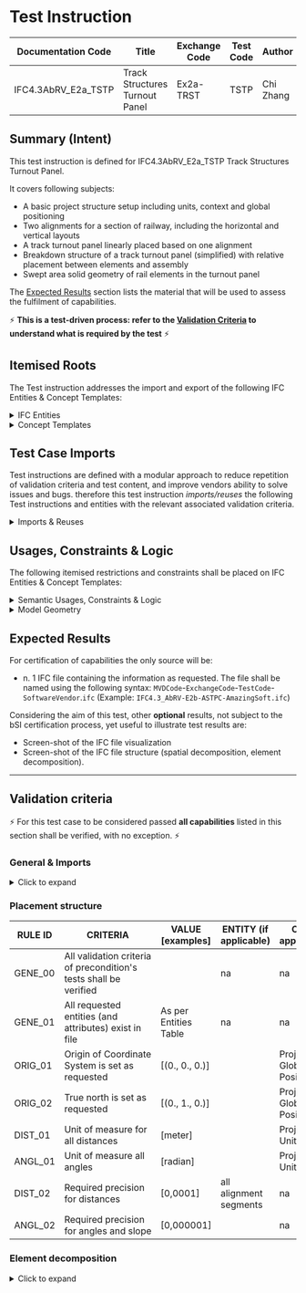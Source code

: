 # Test Instruction

| Documentation Code   | Title                                          | Exchange Code | Test Code | Author          | Data Owner | Version | Date       |
|----------------------|------------------------------------------------|---------------|-----------| ----------------|------------|---------|------------|
| IFC4.3AbRV_E2a_TSTP   | Track Structures Turnout Panel                      | Ex2a-TRST            | TSTP      | Chi Zhang    | RFI        | 1.0     | 09.02.2022 |


## Summary (Intent)

This test instruction is defined for IFC4.3AbRV_E2a_TSTP Track Structures Turnout Panel.

It covers following subjects:
- A basic project structure setup including units, context and global positioning
- Two alignments for a section of railway, including the horizontal and vertical layouts
- A track turnout panel linearly placed based on one alignment
- Breakdown structure of a track turnout panel (simplified) with relative placement between elements and assembly
- Swept area solid geometry of rail elements in the turnout panel

The [Expected Results](#Expected-Results) section lists the material that will be used to assess the fulfilment of capabilities.

:zap: **This is a test-driven process: refer to the [Validation Criteria](#Validation-Criteria) to understand what is required by the test** :zap:

## Itemised Roots

The Test instruction addresses the import and export of the following IFC Entities & Concept Templates:

<details><summary>IFC Entities</summary>

These entities represent a test-specific subset of the wider AbRV_Ex exchange and the overall AbRV MVD. **The scope of the test shall not be used as a definitive scope of the exchange, or of the entire MVD.**

- Inherited from imported tests:
  - *IfcProject*
  - *IfcSite*
  - *IfcRailway*
  - *IfcAlignment*
  - *IfcAlignmentHorizontal*
  - *IfcAlignmentVertical*
  - *IfcAlignmentSegment*

- For this test instruction:
  - *IfcRailwayPart*
  - *IfcElementAssembly*
  - *IfcTrackElement*
  - *IfcRail*
  - *IfcMechnicalFastner*
  - *IfcFastener*
  - *IfcReferent*


</details>

<details><summary>Concept Templates</summary>

These concept templates represent a test-specific subset of the wider AbRV_Ex exchange and the overall AbRV MVD, that must be correctly exported to meet the validation criteria. **The scope of the test shall not be used as a definitive scope of the exchange, or of the entire MVD.**

- Inherited from imported tests:
  - *Project Units*
  - *Project Representation Context*
  - *Project Global Positioning*
  - *Spatial Decomposition*
  - *Spatial Composition*
  - *Alignment Layout*
  - *Alignment Geometry Gradient*
  - *Spatial Container*
  - *Product Local Placement*
  - *Object User Identity*
  - *Software Identity*
  - *Axis Geometry*
  
- For this test instruction:
  - *Product Linear Placement*
  - *Object Predefined Type*
  - *Element Composition*
  - *Element Decomposition*
  - *Product Relative Positioning*
  - *Product Span Positioning*
  - *Spatial Containment*
  - *Body AdvancedSwept Directrix Geometry*
  - *Body Tessallated Geometry*
  - *Object Typing*
  - *Type Body Tessellated Geometry*

</details>

## Test Case Imports
Test instructions are defined with a modular approach to reduce repetition of validation criteria and test content, and improve vendors ability to solve issues and bugs. therefore this test instruction *imports/reuses* the following Test instructions and entities with the relevant associated validation criteria.

<details><summary>Imports & Reuses</summary>

| TI Code                                  | Test Instruction Title    | Comments                     |
|------------------------------------------|---------------------------|------------------------------|
| [IFC4.3AbRV_E1_AL22](../../E2a-TRST/AL22) | (RFI) Two alignments without cant       | As outlined in the dataset Imported Entities Table |

</details>

## Usages, Constraints & Logic
The following itemised restrictions and constraints shall be placed on IFC Entities & Concept Templates:

<details><summary>Semantic Usages, Constraints & Logic</summary>

The following itemised Usages, Constraints & Logic are normative entries within the AbRV MVD and MUST be satisfied to meet the defined validation criteria

- IfcElementAssembly
    - *There exists 1 IfcElementAssembly with PredefinedType set to TRACKTURNOUTPANEL*
	- *Each IfcElementAssembly/TRACKTURNOUTPANEL shall have a linear placement relative to the alignment*
	- *Each IfcElementAssembly/TRACKTURNOUTPANEL is spatially contained in an IfcRailwayPart/TRACKSUPERSTRUCTURE*
	- *Each IfcElementAssembly/TRACKTURNOUTPANEL shall have a product span placement*


</details>

<details><summary>Model Geometry</summary>
The Test case requires the following additional checks related to Model Geometry:

- *Constraint*

</details>

## Expected Results

For certification of capabilities the only source will be:

- n. 1 IFC file containing the information as requested. The file shall be named using the following syntax: `MVDCode`-`ExchangeCode`-`TestCode`-`SoftwareVendor`.`ifc` (Example: `IFC4.3_AbRV-E2b-ASTPC-AmazingSoft.ifc`)

Considering the aim of this test, other **optional** results, not subject to the bSI certification process, yet useful to illustrate test results are:
- Screen-shot of the IFC file visualization
- Screen-shot of the IFC file structure (spatial decomposition, element decomposition).

---

## Validation criteria
:zap: For this test case to be considered passed **all capabilities** listed in this section shall be verified, with no exception. :zap:

### General & Imports

<details><summary>Click to expand</summary>

- All the concept templates must be correctly implemented as presented in the validation criteria
- At least 1 instance of each entity listed in [Itemised Roots](#Itemised-Roots) is present in the file.


#### Imports
| **TI Code**        | **Criteria Codes** | *COMMENT**                                         |
|--------------------|--------------------|----------------------------------------------------|
| IFC4.3AbRV_E1_AL22 | ALL CRITERIA       | As outlined in the dataset [Imported Entities Table](Dataset/README.md#Imported-Entities-Table) |


#### General

| **RULE ID** | **CRITERIA**                                                      | **VALUE [examples]**  | **ENTITY (if applicable)** | **CT (if applicable)**     |
|-------------|-------------------------------------------------------------------|-----------------------|----------------------------|----------------------------|
| GENE_00     | All validation criteria of precondition's tests shall be verified |                       | na                         | na                         |
| GENE_01     | All requested entities (and attributes) exist in file             | As per Entities Table | na                         | na                         |
| ORIG_01     | Origin of Coordinate System is set as requested                   | [(0., 0., 0.)]        |                            | Project Global Positioning |
| ORIG_02     | True north is set as requested                                    | [(0., 1., 0.)]        |                            | Project Global Positioning |
| DIST_01     | Unit of measure for all distances                                 | [meter]               |                            | Project Units              |
| ANGL_01     | Unit of measure all angles                                        | [radian]              |                            | Project Units              |
| DIST_02     | Required precision for distances                                  | [0,0001]              | all alignment segments     | na                         |
| ANGL_02     | Required precision for angles and slope                           | [0,000001]            |                            | na                         |



</details>

### Placement structure

| **RULE ID** | **CRITERIA**                                                      | **VALUE [examples]**  | **ENTITY (if applicable)** | **CT (if applicable)**     |
|-------------|-------------------------------------------------------------------|-----------------------|----------------------------|----------------------------|
| GENE_00     | All validation criteria of precondition's tests shall be verified |                       | na                         | na                         |
| GENE_01     | All requested entities (and attributes) exist in file             | As per Entities Table | na                         | na                         |
| ORIG_01     | Origin of Coordinate System is set as requested                   | [(0., 0., 0.)]        |                            | Project Global Positioning |
| ORIG_02     | True north is set as requested                                    | [(0., 1., 0.)]        |                            | Project Global Positioning |
| DIST_01     | Unit of measure for all distances                                 | [meter]               |                            | Project Units              |
| ANGL_01     | Unit of measure all angles                                        | [radian]              |                            | Project Units              |
| DIST_02     | Required precision for distances                                  | [0,0001]              | all alignment segments     | na                         |
| ANGL_02     | Required precision for angles and slope                           | [0,000001]            |                            | na                         |


### Element decomposition

<details><summary>Click to expand</summary>
Criteria around the representation of 'Some Concept'

| **Element Assembly** | **Assembly Type** | **Minimum** | **Maximum** | **Element**     | **Element Type** |
|----------------------|--------------------------|-------------|-------------|-----------------|------------------|
| IfcElementAssembly   | TURNOUTPANEL           | 1           |             | IfcRail       | CHECKRAIL       |
| IfcElementAssembly   | TURNOUTPANEL           | 2           |             | IfcRail         | RAIL             |
| IfcElementAssembly   | TURNOUTPANEL           | 1           |             | IfcTrackElement | SLEEPER          |
| IfcElementAssembly   | TURNOUTPANEL           | 1           |             | IfcTrackElement | FROG          |
| IfcElementAssembly   | TURNOUTPANEL           | 1           |             | IfcMechanicalFastener | RAIL_FASTENERING          |

</details>
